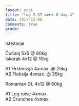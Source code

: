 ```yaml
---
layout: post
title: "log 2.37 week 8 day 4"
date: 2017-12-08
comments: true
grade:
---
```


Istezanje

Čučanj 5x5 @ 80kg  
Iskorak 4x12 @ 10kg  

A1 Ekstenzija 4xmax. @ 25kg   
A2 Fleksija 4xmax. @ 35kg  

Romanian DL 4x12 @ 60kg  

A1 Leg raise 4xmax.   
A2 Crunches 4xmax.   
